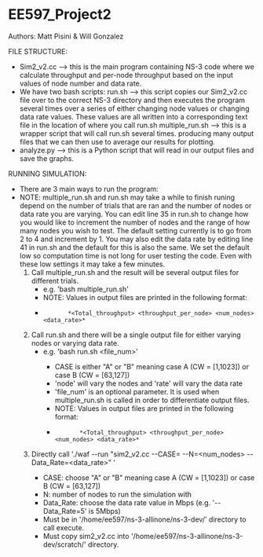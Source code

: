 # EE597_Project2
Authors: Matt Pisini & Will Gonzalez

FILE STRUCTURE:
- Sim2_v2.cc --> this is the main program containing NS-3 code where we calculate throughput and per-node throughput based on the input values of node number and data rate.
- We have two bash scripts:
    run.sh --> this script copies our Sim2_v2.cc file over to the correct NS-3 directory and then executes the program several times over a series of either changing node values or changing data rate values. These values are all written into a corresponding text file in the location of where you call run.sh
    multiple_run.sh --> this is a wrapper script that will call run.sh several times. producing many output files that we can then use to average our results for plotting.
- analyze.py --> this is a Python script that will read in our output files and save the graphs.

RUNNING SIMULATION:
- There are 3 main ways to run the program:
- NOTE: multiple_run.sh and run.sh may take a while to finish runing depend on the number of trials that are ran and the number of nodes or data rate you are varying. You can edit line 35 in run.sh to change how you would like to increment the number of nodes and the range of how many nodes you wish to test. The default setting currently is to go from 2 to 4 and increment by 1. You may also edit the data rate by editing line 41 in run.sh and the default for this is also the same. We set the default low so computation time is not long for user testing the code. Even with these low settings it may take a few minutes.
    1. Call multiple_run.sh and the result will be several output files for different trials.
        - e.g. 'bash multiple_run.sh'
        - NOTE: Values in output files are printed in the following format:
        -            *<Total_throughput> <throughput_per_node> <num_nodes> <data_rate>*
    2. Call run.sh and there will be a single output file for either varying nodes or varying data rate.
        - e.g. 'bash run.sh <CASE> <node or rate> <file_num>'
            - CASE is either "A" or "B" meaning case A (CW = [1,1023]) or case B (CW = [63,127])
            - 'node' will vary the nodes and 'rate' will vary the data rate
            - 'file_num' is an optional parameter. It is used when multiple_run.sh is called in order to differentiate output files.
            - NOTE: Values in output files are printed in the following format:
            -            *<Total_throughput> <throughput_per_node> <num_nodes> <data_rate>*
    3. Directly call './waf --run "sim2_v2.cc --CASE=<A or B> --N=<num_nodes> --Data_Rate=<data_rate>" ' 
        - CASE: choose "A" or "B" meaning case A (CW = [1,1023]) or case B (CW = [63,127])
        - N: number of nodes to run the simulation with
        - Data_Rate: choose the data rate value in Mbps (e.g. '--Data_Rate=5' is 5Mbps)
        - Must be in '/home/ee597/ns-3-allinone/ns-3-dev/' directory to call execute.
        - Must copy sim2_v2.cc into '/home/ee597/ns-3-allinone/ns-3-dev/scratch/' directory.
